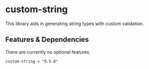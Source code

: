 # custom-string

This library aids in generating string types with custom validation.

## Features & Dependencies

There are currently no optional features.

    custom-string = "0.5.0"
